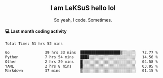 <h2 align="center">I am LeKSuS hello lol</h2>
<p align="center">So yeah, I code. Sometimes.</p>

#### :computer: Last month coding activity
<!--START_SECTION:waka-->

```txt
Total Time: 51 hrs 52 mins

Go                39 hrs 33 mins  ██████████████████▒░░░░░░   72.77 %
Python            7 hrs 54 mins   ███▓░░░░░░░░░░░░░░░░░░░░░   14.56 %
Other             2 hrs 29 mins   █░░░░░░░░░░░░░░░░░░░░░░░░   04.58 %
YAML              2 hrs 8 mins    █░░░░░░░░░░░░░░░░░░░░░░░░   03.95 %
Markdown          37 mins         ▒░░░░░░░░░░░░░░░░░░░░░░░░   01.15 %
```

<!--END_SECTION:waka-->
